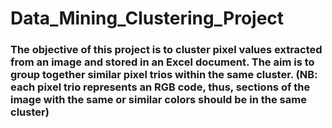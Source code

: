 # Data_Mining_Clustering_Project

### The objective of this project is to cluster pixel values extracted from an image and stored in an Excel document. The aim is to group together similar pixel trios within the same cluster. (NB: each pixel trio represents an RGB code, thus, sections of the image with the same or similar colors should be in the same cluster)
